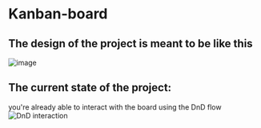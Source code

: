# Kanban-board
## The design of the project is meant to be like this
![image](https://user-images.githubusercontent.com/17365161/213830831-eb81fa9d-e80c-434f-a05a-56f925e31988.png)

## The current state of the project:
you're already able to interact with the board using the DnD flow
![DnD interaction](https://user-images.githubusercontent.com/17365161/218160672-5621fe77-ae7e-45ef-a298-b44dc7aced5a.gif)


